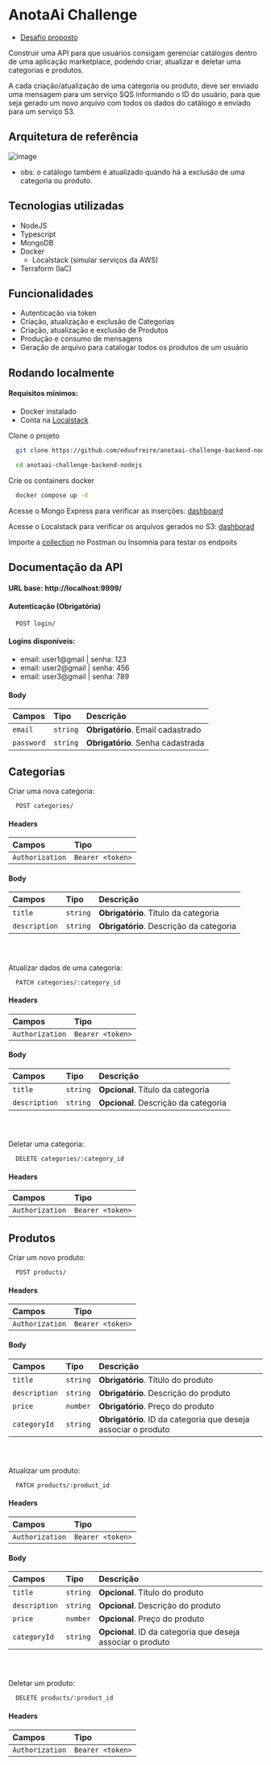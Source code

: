 
# AnotaAi Challenge

- [Desafio proposto](https://github.com/githubanotaai/new-test-backend-nodejs)



Construir uma API para que usuários consigam gerenciar catálogos dentro de uma aplicação marketplace, podendo criar, atualizar e deletar uma categorias e produtos.

A cada criação/atualização de uma categoria ou produto, deve ser enviado uma mensagem para um serviço SQS informando o ID do usuário, para que seja gerado um novo arquivo com todos os dados do catálogo e enviado para um serviço S3.

## Arquitetura de referência
![image](https://github.com/githubanotaai/new-test-backend-nodejs/assets/52219768/504ba448-f128-41db-ae86-18dc19c0dc9d)
- obs: o catálogo também é atualizado quando há a exclusão de uma categoria ou produto.





## Tecnologias utilizadas

- NodeJS
- Typescript
- MongoDB
- Docker
    - Localstack (simular serviços da AWS)
- Terraform (IaC)

    
## Funcionalidades

- Autenticação via token
- Criação, atualização e exclusão de Categorias
- Criação, atualização e exclusão de Produtos
- Produção e consumo de mensagens
- Geração de arquivo para catalogar todos os produtos de um usuário

## Rodando localmente
#### Requisitos mínimos:
- Docker instalado
- Conta na [Localstack](https://app.localstack.cloud/sign-in)

Clone o projeto
```bash
  git clone https://github.com/eduufreire/anotaai-challenge-backend-nodejs
```

```bash
  cd anotaai-challenge-backend-nodejs
```

Crie os containers docker
```bash
  docker compose up -d
```

Acesse o Mongo Express para verificar as inserções:
[dashboard](http://localhost:8081/db/catalogos)

Acesse o Localstack para verificar os arquivos gerados no S3:
[dashborad](https://app.localstack.cloud/inst/default/status)

Importe a [collection](link) no Postman ou Insomnia para testar os endpoits


## Documentação da API

#### URL base: http://localhost:9999/

#### Autenticação (Obrigatória)

```http
  POST login/
```

#### Logins disponíveis:
- email: user1@gmail | senha: 123
- email: user2@gmail | senha: 456
- email: user3@gmail | senha: 789

#### Body
| Campos   | Tipo       | Descrição                           |
| :---------- | :--------- | :---------------------------------- |
| `email` | `string` | **Obrigatório**. Email cadastrado |
| `password` | `string` | **Obrigatório**. Senha cadastrada |


## Categorias
Criar uma nova categoria:
```http
  POST categories/
```

#### Headers
| Campos   | Tipo       |
| :---------- | :--------- |
| `Authorization` | `Bearer <token>` |

#### Body
| Campos   | Tipo       | Descrição                           |
| :---------- | :--------- | :---------------------------------- |
| `title` | `string` | **Obrigatório**. Título da categoria |
| `description` | `string` | **Obrigatório**. Descrição da categoria |

#### ㅤㅤ

Atualizar dados de uma categoria:
```http
  PATCH categories/:category_id
```

#### Headers
| Campos   | Tipo       |
| :---------- | :--------- |
| `Authorization` | `Bearer <token>` |

#### Body
| Campos   | Tipo       | Descrição                           |
| :---------- | :--------- | :---------------------------------- |
| `title` | `string` | **Opcional**. Título da categoria |
| `description` | `string` | **Opcional**. Descrição da categoria |


#### ㅤㅤ

Deletar uma categoria:
```http
  DELETE categories/:category_id
```

#### Headers
| Campos   | Tipo       |
| :---------- | :--------- |
| `Authorization` | `Bearer <token>` |


## Produtos
Criar um novo produto:
```http
  POST products/
```

#### Headers
| Campos   | Tipo       |
| :---------- | :--------- |
| `Authorization` | `Bearer <token>` |

#### Body
| Campos   | Tipo       | Descrição                           |
| :---------- | :--------- | :---------------------------------- |
| `title` | `string` | **Obrigatório**. Título do produto |
| `description` | `string` | **Obrigatório**. Descrição do produto |
| `price` | `number` | **Obrigatório**. Preço do produto |
| `categoryId` | `string` | **Obrigatório**. ID da categoria que deseja associar o produto |


#### ㅤㅤ

Atualizar um produto:
```http
  PATCH products/:product_id
```

#### Headers
| Campos   | Tipo       |
| :---------- | :--------- |
| `Authorization` | `Bearer <token>` |

#### Body
| Campos   | Tipo       | Descrição                           |
| :---------- | :--------- | :---------------------------------- |
| `title` | `string` | **Opcional**. Título do produto |
| `description` | `string` | **Opcional**. Descrição do produto |
| `price` | `number` | **Opcional**. Preço do produto |
| `categoryId` | `string` | **Opcional**. ID da categoria que deseja associar o produto 


#### ㅤ

Deletar um produto:
```http
  DELETE products/:product_id
```

#### Headers
| Campos   | Tipo       |
| :---------- | :--------- |
| `Authorization` | `Bearer <token>` |